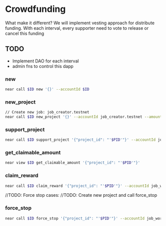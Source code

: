  # Crowdfunding
 What make it different?
 We will implement vesting approach for distribute funding.
 With each interval, every supporter need to vote to release or cancel this funding

## TODO
- Implement DAO for each interval
- admin fns to control this dapp
### new
```sh
near call $ID new '{}' --accountId $ID
```
### new_project
```sh
// Create new job: job_creator.testnet
near call $ID new_project '{}' --accountId job_creator.testnet --amount 1
```
### support_project
```sh
near call $ID support_project '{"project_id": "'$PID'"}' --accountId job_worker.testnet --amount 2
```

### get_claimable_amount
```sh
near view $ID get_claimable_amount '{"project_id": "'$PID'"}'
```

### claim_reward
```sh
near call $ID claim_reward '{"project_id": "'$PID'"}' --accountId job_worker.testnet 
```

//TODO: Force stop cases:
//TODO: Create new project and call force_stop 
### force_stop
```sh
near call $ID force_stop '{"project_id": "'$PID'"}' --accountId job_worker.testnet 

```
